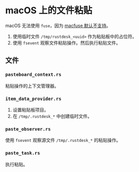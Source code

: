# macOS 上的文件粘贴

macOS 无法使用 `fuse`，因为 [macfuse 默认不支持](https://github.com/macfuse/macfuse/wiki/Getting-Started#enabling-support-for-third-party-kernel-extensions-apple-silicon-macs)。

1. 使用临时文件 `/tmp/rustdesk_<uuid>` 作为粘贴板中的占位符。
2. 使用 `fsevent` 观察文件粘贴操作。然后执行粘贴文件。

## 文件

### `pasteboard_context.rs`

粘贴操作的上下文管理器。

### `item_data_provider.rs`

1. 设置粘贴板项目。
2. 在 `/tmp/.rustdesk_*` 中创建临时文件。

### `paste_observer.rs`

使用 `fsevent` 观察源文件 `/tmp/.rustdesk_*` 的粘贴操作。

### `paste_task.rs`

执行粘贴。
